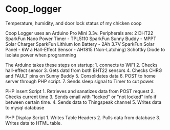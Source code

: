 # Coop_logger
Temperature, humidity, and door lock status of my chicken coop

Coop Logger uses an Arduino Pro Mini 3.3v.
Peripherals are:
  2 DHT22
  SparkFun Nano Power Timer - TPL5110
  SparkFun Sunny Buddy - MPPT Solar Charger
  SparkFun Lithium Ion Battery - 2Ah 3.7V
  SparkFun Solar Panel - 6W
  a Hall-Effect Sensor - AH1815 (Non-Latching)
  Schottky Diode to isolate power when programming
  
  
  The Arduino takes these steps on startup:
    1. connects to WIFI
    2. Checks hall-effect sensor
    3. Gets datd from both BHT22 sensors
    4. Checks CHRG and FAULT pins on Sunny Buddy
    5. Consolidates data
    6. POST to home server through PHP script.
    7. Sends sleep signal to Timer to cut power.
    
  PHP insert Script
    1. Retrieves and sanatizes data from POST request
    2. Checks current time
    3. Sends email with "locked" or "not locked" info if between certain time.
    4. Sends data to Thingspeak channel
    5. Writes data to mysql database
  
  PHP Display Script
    1. Writes Table Headers
    2. Pulls data from database
    3. Writes data to HTML table.
